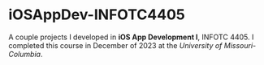 # iOSAppDev-INFOTC4405

A couple projects I developed in **iOS App Development I**, INFOTC 4405. I completed this course in December of 2023 at the *University of Missouri-Columbia*.
